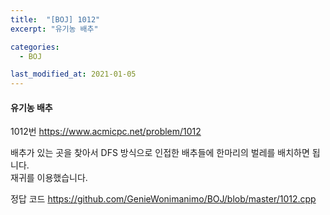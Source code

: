 ```yaml
---
title:  "[BOJ] 1012"
excerpt: "유기농 배추"

categories:
  - BOJ

last_modified_at: 2021-01-05
---
```


#### 유기농 배추

1012번 <https://www.acmicpc.net/problem/1012>

배추가 있는 곳을 찾아서 DFS 방식으로 인접한 배추들에 한마리의 벌레를 배치하면 됩니다.<br>
재귀를 이용했습니다.

정답 코드 <https://github.com/GenieWonimanimo/BOJ/blob/master/1012.cpp>